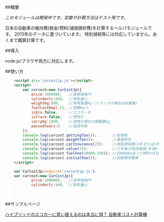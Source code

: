 ##概要 

_このモジュールは開発中です。定数や計算方法はテスト用です。_

日本の自動車の維持費(税金/燃料/減価償却費)を計算するヘルパモジュールです。
2013年のデータに基づいています。
特別減税等には対応していません。あくまで概算計算です。

##導入

node.js/ブラウザ両方に対応します。

##使い方

```html
	<script src='carcostjp.js'></script>
	<script>
		var carcost=new CarCostJp({
			price:1000000,   //取得価格円
			cylinderCc:660,  //排気量cc
			weightKg:800,    //車両重量kg（トラックの場合は総重量)
			fuelCostKmpl:15, //燃費km/l
			isEco:false,     //エコカーか
			isTrack:false,   //貨物か
			carryKg:1000,    //貨物の場合の積載量kg
			passedYears:0    //経過年数
		});
		console.log(carcost.gettingTax());       //取得税
		console.log(carcost.weightTax());        //重量税年
		console.log(carcost.carInsurance(2));    //自賠責保険(2年または3年)
		console.log(carcost.value(3));           //三年後の残存価値(年率0.8消却)
		console.log(carcost.fuelFee(20000,150)); //20000km走って燃料が150円/lの場合の燃料費
		console.log(carcost.initialFee());       //初期費用概算
	</script>
```

```node.js
	var CarCostJp=require('carcostjp.js');
	var carcost=new CarCostJp({
			price:1000000,   //取得価格円
			cylinderCc:660,  //排気量cc
	.
	.
```

##サンプルページ

[ハイブリッドのエコカーに買い替えるのは本当に得？ 自動車コスト計算機](http://kanasys.com/tech/98)

